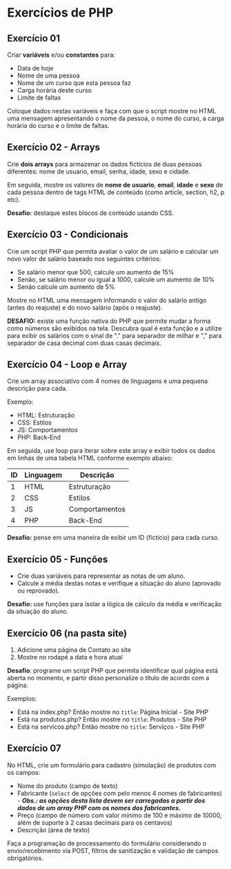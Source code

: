 # Exercícios de PHP

## Exercício 01
Criar **variáveis** e/ou **constantes** para:

- Data de hoje
- Nome de uma pessoa
- Nome de um curso que esta pessoa faz
- Carga horária deste curso
- Limite de faltas

Coloque dados nestas variáveis e faça com que o script mostre no HTML uma mensagem apresentando o nome da pessoa, o nome do curso, a carga horária do curso e o limite de faltas.
 


## Exercício 02 - Arrays
Crie **dois arrays** para armazenar os dados fictícios de duas pessoas diferentes: nome de usuario, email, senha, idade, sexo e cidade.

Em seguida, mostre os valores de **nome de usuario**, **email**, **idade** e **sexo** de cada pessoa dentro de tags HTML de conteúdo (como article, section, h2, p etc).

**Desafio:** destaque estes blocos de conteúdo usando CSS.


## Exercício 03 - Condicionais
Crie um script PHP que permita avaliar o valor de um salário e calcular um novo valor de salário baseado nos seguintes critérios:

- Se salário menor que 500, calcule um aumento de 15%
- Senão, se salário menor ou igual a 1000, calcule um aumento de 10%
- Senão calcule um aumento de 5%

Mostre no HTML uma mensagem informando o valor do salário antigo (antes do reajuste) e do novo salário (após o reajuste).

**DESAFIO:** existe uma função nativa do PHP que permite mudar a forma como números são exibidos na tela. Descubra qual é esta função e a utilize para exibir os salários com o sinal de "." para separador de milhar e "," para separador de casa decimal com duas casas decimais.


## Exercício 04 - Loop e Array
Crie um array associativo com 4 nomes de linguagens e uma pequena descrição para cada.

Exemplo: 

- HTML: Estruturação
- CSS: Estilos
- JS: Comportamentos
- PHP: Back-End

Em seguida, use loop para iterar sobre este array e exibir todos os dados em linhas de uma tabela HTML conforme exemplo abaixo:

ID  | Linguagem   |   Descrição
--- | ---------   |   --------
1   | HTML        |   Estruturação
2   | CSS         |   Estilos
3   | JS          |   Comportamentos
4   | PHP         |   Back-End

**Desafio:** pense em uma maneira de exibir um ID (fictício) para cada curso.


## Exercício 05 - Funções
- Crie duas variáveis para representar as notas de um aluno.
- Calcule a média destas notas e verifique a situação do aluno (aprovado ou reprovado).

**Desafio:** use funções para isolar a lógica de cálculo da média e verificação da situação do aluno.


## Exercício 06 (na pasta site)

1. Adicione uma página de Contato ao site
2. Mostre no rodapé a data e hora atual

**Desafio**: programe um script PHP que permita identificar qual página está aberta no momento, e partir disso personalize o título de acordo com a página. 

Exemplos:
- Está na index.php? Então mostre no `title`: Página Inicial - Site PHP
- Está na produtos.php?	Então mostre no `title`: Produtos - Site PHP
- Está na servicos.php?	Então mostre no `title`: Serviços - Site PHP

## Exercício 07
No HTML, crie um formulário para cadastro (simulação) de produtos com os campos:

- Nome do produto (campo de texto)
- Fabricante (`select` de opções com pelo menos 4 nomes de fabricantes) - ***Obs.: as opções desta lista devem ser carregadas a partir dos dados de um array PHP com os nomes dos fabricantes.*** 
- Preço (campo de número com valor mínimo de 100 e máximo de 10000, além de suporte à 2 casas decimais para os centavos)
- Descrição (área de texto)

Faça a programação de processamento do formulário considerando o envio/recebimento via POST, filtros de sanitização e validação de campos obrigatórios. 
